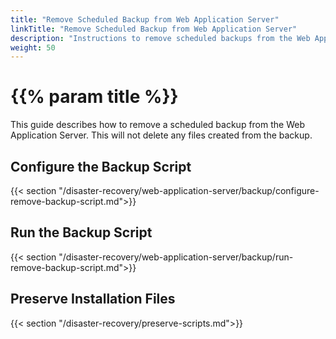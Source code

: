 ```yaml
---
title: "Remove Scheduled Backup from Web Application Server"
linkTitle: "Remove Scheduled Backup from Web Application Server"
description: "Instructions to remove scheduled backups from the Web Application Server."
weight: 50
---
```


# {{% param title %}}

This guide describes how to remove a scheduled backup from the Web Application Server. This will not delete any files created from the backup.

## Configure the Backup Script

{{< section "/disaster-recovery/web-application-server/backup/configure-remove-backup-script.md">}}

## Run the Backup Script

{{< section "/disaster-recovery/web-application-server/backup/run-remove-backup-script.md">}}

## Preserve Installation Files

{{< section "/disaster-recovery/preserve-scripts.md">}}
